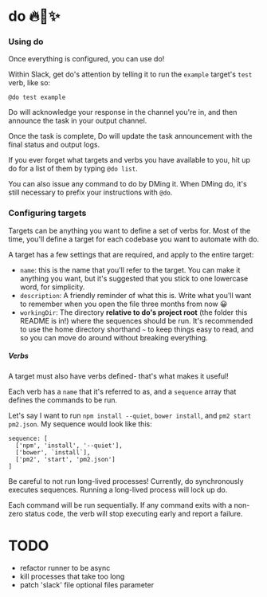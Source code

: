 # do 🔥👏✨

### Using do

Once everything is configured, you can use do!

Within Slack, get do's attention by telling it to run the `example` target's `test` verb, like so:

`@do test example`

Do will acknowledge your response in the channel you're in, and then announce the task in your output channel.

Once the task is complete, Do will update the task announcement with the final status and output logs.

If you ever forget what targets and verbs you have available to you, hit up do for a list of them by typing `@do list`.

You can also issue any command to do by DMing it. When DMing do, it's still necessary to prefix your instructions with `@do`.

### Configuring targets

Targets can be anything you want to define a set of verbs for. Most of the time, you'll define a target for each codebase you want to automate with do.

A target has a few settings that are required, and apply to the entire target:

- `name`: this is the name that you'll refer to the target. You can make it anything you want, but it's suggested that you stick to one lowercase word, for simplicity.
- `description`: A friendly reminder of what this is. Write what you'll want to remember when you open the file three months from now 😀
- `workingDir`: The directory **relative to do's project root** (the folder this README is in!) where the sequences should be run. It's recommended to use the home directory shorthand `~` to keep things easy to read, and so you can move do around without breaking everything.

##### Verbs

A target must also have verbs defined- that's what makes it useful!

Each verb has a `name` that it's referred to as, and a `sequence` array that defines the commands to be run.

Let's say I want to run `npm install --quiet`, `bower install`, and `pm2 start pm2.json`. My sequence would look like this:

```
sequence: [
  ['npm', 'install', '--quiet'],
  ['bower', `install`],
  ['pm2', 'start', 'pm2.json']
]
```

Be careful to not run long-lived processes! Currently, do synchronously executes sequences. Running a long-lived process will lock up do.

Each command will be run sequentially. If any command exits with a non-zero status code, the verb will stop executing early and report a failure.

# TODO
- refactor runner to be async
- kill processes that take too long
- patch 'slack' file optional files parameter
